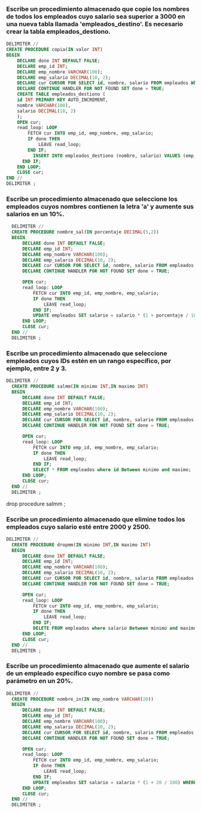 


### Escribe un procedimiento almacenado que copie los nombres de todos los empleados cuyo salario sea superior a 3000 en una nueva tabla llamada 'empleados_destino'. Es necesario crear la tabla empleados_destiono.

```sql
DELIMITER //
CREATE PROCEDURE copia(IN valor INT)
BEGIN
    DECLARE done INT DEFAULT FALSE;
    DECLARE emp_id INT;
    DECLARE emp_nombre VARCHAR(100);
    DECLARE emp_salario DECIMAL(10, 2);
    DECLARE cur CURSOR FOR SELECT id, nombre, salario FROM empleados Where valor<emp_salario;
    DECLARE CONTINUE HANDLER FOR NOT FOUND SET done = TRUE;
    CREATE TABLE empleados_destiono (
    id INT PRIMARY KEY AUTO_INCREMENT,
    nombre VARCHAR(100),
    salario DECIMAL(10, 2)
    );
    OPEN cur;
    read_loop: LOOP
        FETCH cur INTO emp_id, emp_nombre, emp_salario;
        IF done THEN
            LEAVE read_loop;
        END IF;
          INSERT INTO empleados_destiono (nombre, salario) VALUES (emp_nombre,emp_salario);
      END IF;
    END LOOP;
    CLOSE cur;
END //
DELIMITER ;
```

### Escribe un procedimiento almacenado que seleccione los empleados cuyos nombres contienen la letra 'a' y aumente sus salarios en un 10%.

```sql
  DELIMITER //
  CREATE PROCEDURE nombre_sal(IN porcentaje DECIMAL(5,2))
  BEGIN
      DECLARE done INT DEFAULT FALSE;
      DECLARE emp_id INT;
      DECLARE emp_nombre VARCHAR(100);
      DECLARE emp_salario DECIMAL(10, 2);
      DECLARE cur CURSOR FOR SELECT id, nombre, salario FROM empleados WHERE emp_nombre REGEXP '[aA]';
      DECLARE CONTINUE HANDLER FOR NOT FOUND SET done = TRUE;

      OPEN cur;
      read_loop: LOOP
          FETCH cur INTO emp_id, emp_nombre, emp_salario;
          IF done THEN
              LEAVE read_loop;
          END IF;
          UPDATE empleados SET salario = salario * (1 + porcentaje / 100) WHERE id = emp_id;
      END LOOP;
      CLOSE cur;
  END //
  DELIMITER ;
```

### Escribe un procedimiento almacenado que seleccione empleados cuyos IDs estén en un rango específico, por ejemplo, entre 2 y 3.

```sql
DELIMITER //
  CREATE PROCEDURE salmm(IN minimo INT,IN maximo INT)
  BEGIN
      DECLARE done INT DEFAULT FALSE;
      DECLARE emp_id INT;
      DECLARE emp_nombre VARCHAR(100);
      DECLARE emp_salario DECIMAL(10, 2);
      DECLARE cur CURSOR FOR SELECT id, nombre, salario FROM empleados;
      DECLARE CONTINUE HANDLER FOR NOT FOUND SET done = TRUE;

      OPEN cur;
      read_loop: LOOP
          FETCH cur INTO emp_id, emp_nombre, emp_salario;
          IF done THEN
              LEAVE read_loop;
          END IF;
          SELECT * FROM empleados where id Between minimo and maximo;
      END LOOP;
      CLOSE cur;
  END //
  DELIMITER ;
```
 drop procedure salmm ;


### Escribe un procedimiento almacenado que elimine todos los empleados cuyo salario esté entre 2000 y 2500.

```sql
DELIMITER //
  CREATE PROCEDURE dropmm(IN minimo INT,IN maximo INT)
  BEGIN
      DECLARE done INT DEFAULT FALSE;
      DECLARE emp_id INT;
      DECLARE emp_nombre VARCHAR(100);
      DECLARE emp_salario DECIMAL(10, 2);
      DECLARE cur CURSOR FOR SELECT id, nombre, salario FROM empleados;
      DECLARE CONTINUE HANDLER FOR NOT FOUND SET done = TRUE;

      OPEN cur;
      read_loop: LOOP
          FETCH cur INTO emp_id, emp_nombre, emp_salario;
          IF done THEN
              LEAVE read_loop;
          END IF;
          DELETE FROM empleados where salario Between minimo and maximo;
      END LOOP;
      CLOSE cur;
  END //
  DELIMITER ;

```

### Escribe un procedimiento almacenado que aumente el salario de un empleado específico cuyo nombre se pasa como parámetro en un 20%.

```sql
DELIMITER //
  CREATE PROCEDURE nombre_in(IN emp_nombre VARCHAR(20))
  BEGIN
      DECLARE done INT DEFAULT FALSE;
      DECLARE emp_id INT;
      DECLARE emp_nombre VARCHAR(100);
      DECLARE emp_salario DECIMAL(10, 2);
      DECLARE cur CURSOR FOR SELECT id, nombre, salario FROM empleados;
      DECLARE CONTINUE HANDLER FOR NOT FOUND SET done = TRUE;

      OPEN cur;
      read_loop: LOOP
          FETCH cur INTO emp_id, emp_nombre, emp_salario;
          IF done THEN
              LEAVE read_loop;
          END IF;
          UPDATE empleados SET salario = salario * (1 + 20 / 100) WHERE id = emp_id and emp_nombre=emp_nombre ;
      END LOOP;
      CLOSE cur;
  END //
  DELIMITER ;
```

